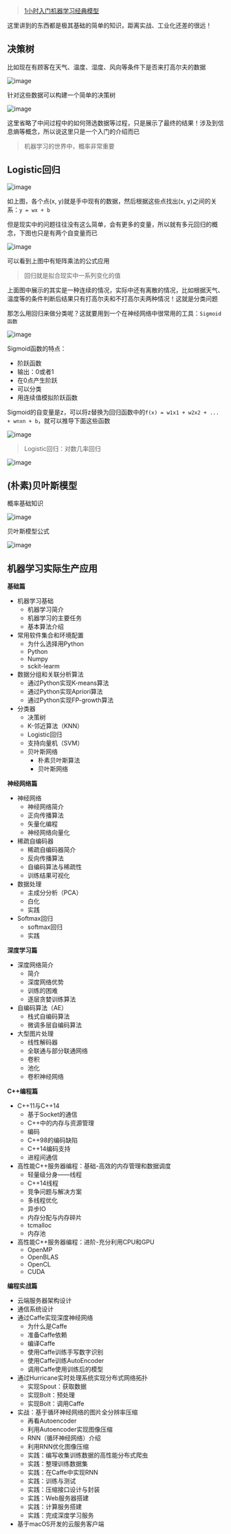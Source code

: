 >[1小时入门机器学习经典模型](http://new.stuq.org/open/course/18)

这里讲到的东西都是极其基础的简单的知识，距离实战、工业化还差的很远！

## 决策树

比如现在有顾客在天气、温度、湿度、风向等条件下是否来打高尔夫的数据

![image](./image/01.png)

针对这些数据可以构建一个简单的决策树

![image](./image/02.png)

这里省略了中间过程中的如何筛选数据等过程，只是展示了最终的结果！涉及到信息熵等概念，所以说这里只是一个入门的介绍而已

>机器学习的世界中，概率非常重要

## Logistic回归

![image](./image/03.png)

如上图，各个点(x, y)就是手中现有的数据，然后根据这些点找出(x, y)之间的关系：`y = wx + b`

但是现实中的问题往往没有这么简单，会有更多的变量，所以就有多元回归的概念，下图也只是有两个自变量而已

![image](./image/04.png)

可以看到上图中有矩阵乘法的公式应用

>回归就是拟合现实中一系列变化的值

上面图中展示的其实是一种连续的情况，实际中还有离散的情况，比如根据天气、温度等的条件判断后结果只有打高尔夫和不打高尔夫两种情况！这就是分类问题

那怎么用回归来做分类呢？这就要用到一个在神经网络中很常用的工具：`Sigmoid函数`

![image](./image/05.png)

Sigmoid函数的特点：

* 阶跃函数
* 输出：0或者1
* 在0点产生阶跃
* 可以分类
* 用连续值模拟阶跃函数

Sigmoid的自变量是z，可以将z替换为回归函数中的`f(x) = w1x1 + w2x2 + ... + wnxn + b`，就可以推导下面这些函数

![image](./image/06.png)

>Logistic回归：对数几率回归

![image](./image/07.png)

## (朴素)贝叶斯模型

概率基础知识

![image](./image/08.png)

贝叶斯模型公式

![image](./image/09.png)

## 机器学习实际生产应用

**基础篇**

* 机器学习基础
    * 机器学习简介
    * 机器学习的主要任务
    * 基本算法介绍
* 常用软件集合和环境配置
    * 为什么选择用Python
    * Python
    * Numpy
    * sckit-learm
* 数据分组和关联分析算法
    * 通过Python实现K-means算法
    * 通过Python实现Apriori算法
    * 通过Python实现FP-growth算法
* 分类器
    * 决策树
    * K-邻近算法（KNN）
    * Logistic回归
    * 支持向量机（SVM）
    * 贝叶斯网络
        * 朴素贝叶斯算法
        * 贝叶斯网络

**神经网络篇**

* 神经网络
    * 神经网络简介
    * 正向传播算法
    * 矢量化编程
    * 神经网络向量化
* 稀疏自编码器
    * 稀疏自编码器简介
    * 反向传播算法
    * 自编码算法与稀疏性
    * 训练结果可视化
* 数据处理
    * 主成分分析（PCA）
    * 白化
    * 实践
* Softmax回归
    * softmax回归
    * 实践

**深度学习篇**

* 深度网络简介
    * 简介
    * 深度网络优势
    * 训练的困难
    * 逐层贪婪训练算法
* 自编码算法（AE）
    * 栈式自编码算法
    * 微调多层自编码算法
* 大型图片处理
    * 线性解码器
    * 全联通与部分联通网络
    * 卷积
    * 池化
    * 卷积神经网络

**C++编程篇**

* C++11与C++14
    * 基于Socket的通信
    * C++中的内存与资源管理
    * 编码
    * C++98的编码缺陷
    * C++14编码支持
    * 进程间通信
* 高性能C++服务器编程：基础-高效的内存管理和数据调度
    * 轻量级分身——线程
    * C++14线程
    * 竞争问题与解决方案
    * 多线程优化
    * 异步IO
    * 内存分配与内存碎片
    * tcmalloc
    * 内存池
* 高性能C++服务器编程：进阶-充分利用CPU和GPU
    * OpenMP
    * OpenBLAS
    * OpenCL
    * CUDA

**编程实战篇**

* 云端服务器架构设计
* 通信系统设计
* 通过Caffe实现深度神经网络
    * 为什么是Caffe
    * 准备Caffe依赖
    * 编译Caffe
    * 使用Caffe训练手写数字识别
    * 使用Caffe训练AutoEncoder
    * 调用Caffe使用训练后的模型
* 通过Hurricane实时处理系统实现分布式网络拓扑
    * 实现Spout：获取数据
    * 实现Bolt：预处理
    * 实现Bolt：调用Caffe
* 实战：基于循环神经网络的图片全分辨率压缩
    * 再看Autoencoder
    * 利用Autoencoder实现图像压缩
    * RNN（循环神经网络）介绍
    * 利用RNN优化图像压缩
    * 实践：编写收集训练数据的高性能分布式爬虫
    * 实践：整理训练数据集
    * 实践：在Caffe中实现RNN
    * 实践：训练与测试
    * 实践：压缩接口设计与封装
    * 实践：Web服务器搭建
    * 实践：计算服务搭建
    * 实践：完成深度学习服务
* 基于macOS开发的云服务客户端



